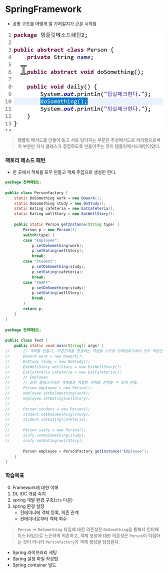 # SpringFramework

- 공통 구조를 어떻게 잘 가져갈지가 근본 시작점

![image-20230103230824125](assets/image-20230103230824125.png)

> 템플릿 메서드를 만들어 놓고 서로 달라지는 부분만 추상메서드로 처리함으로써 저 부분만 자식 클래스가 결정하도록 만들어주는 것이 템플릿메서드패턴이었다.



### 팩토리 메소드 패턴

- 한 곳에서 객체를 모두 만들고 객체 주입으로 생성만 한다.

```java
package 전략패턴1;

public class Personfactory {
	static DoSomething work = new Dowork();
	static DoSomething study = new DoStudy();
	static Eating cafeteria = new EatCafeteria();
	static Eating wellStory = new EatWellStory();
	
	public static Person getInstance(String type) {
		Person p = new Person();
		switch(type) {
		case "Employee":
			p.setDoSomething(work);
			p.setEating(wellStory);
			break;
		case "Student":
			p.setDoSomething(study);
			p.setEating(cafeteria);
			break;
		case "SSAFY":
			p.setDoSomething(study);
			p.setEating(wellStory);
			break;
		}
		return p;
	}
}

package 전략패턴1;

public class Test {
	public static void main(String[] args) {
//		// 객체를 만들고, 의존관계를 연결하는 작업을 스프링 프레임워크에서 모두 책임진다.
//		Dowork work = new Dowork();
//		DoStudy study = new DoStudy();
//		EatWellStory wellStory = new EatWellStory();
//		EatCafeteria cafeteria = new EatCafeteria();
//		// Employee
//		// 같은 클래스이지만 객체별로 적절한 전략을 선택할 수 있게 만듦.
//		Person employee = new Person();
//		employee.setDoSomething(work);
//		employee.setEating(wellStory);
//		
//		Person student = new Person();
//		student.setDoSomething(study);
//		student.setEating(cafeteria);
//		
//		Person ssafy = new Person();
//		ssafy.setDoSomething(study);
//		ssafy.setEating(wellStory);
		
		Person employee = Personfactory.getInstance("Employee");
	}
}
```



### 학습목표

0. Framework에 대한 이해
1. DI, IOC 개념 숙지
2. spring 개발 환경 구축(`sts` 다운)
3. spring 환경 설정
   - 컨테이너에 객체 등록, 의존 관계
   - 컨테이너로부터 객체 회수

> `Person` -> `DoSomething` 타입에 대한 의존성은 `DoSomething`을 통해서 인터페이스 타입으로 느슨하게 의존하고, 객체 생성에 대한 의존성은 `Person`이 직접하는 것이 아니라 `Personfactory`가 객체 생성을 담당한다.



- Spring 라이브러리 세팅
- Spring 설정 파일 작성법
- Spring container 빌드